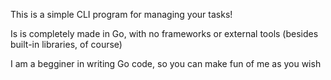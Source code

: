 This is a simple CLI program for managing your tasks!

Is is completely made in Go, with no frameworks or external tools (besides built-in libraries, of course)

I am a begginer in writing Go code, so you can make fun of me as you wish